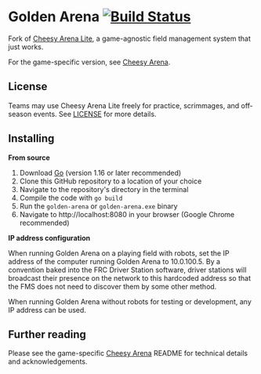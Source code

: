Golden Arena [![Build Status](https://github.com/TeamDriven/golden-arena/actions/workflows/test.yml/badge.svg)](https://github.com/TeamDriven/golden-arena/actions)
============
Fork of [Cheesy Arena Lite](https://github.com/Team254/cheesy-arena-lite), a game-agnostic field management system that just works.

For the game-specific version, see [Cheesy Arena](https://github.com/Team254/cheesy-arena).

## License
Teams may use Cheesy Arena Lite freely for practice, scrimmages, and off-season events. See [LICENSE](LICENSE) for more details.

## Installing
**From source**

1. Download [Go](https://golang.org/dl/) (version 1.16 or later recommended)
2. Clone this GitHub repository to a location of your choice
3. Navigate to the repository's directory in the terminal
4. Compile the code with `go build`
5. Run the `golden-arena` or `golden-arena.exe` binary
6. Navigate to http://localhost:8080 in your browser (Google Chrome recommended)

**IP address configuration**

When running Golden Arena on a playing field with robots, set the IP address of the computer running Golden Arena to 10.0.100.5. By a convention baked into the FRC Driver Station software, driver stations will broadcast their presence on the network to this hardcoded address so that the FMS does not need to discover them by some other method.

When running Golden Arena without robots for testing or development, any IP address can be used.

## Further reading
Please see the game-specific [Cheesy Arena](https://github.com/Team254/cheesy-arena) README for technical details and acknowledgements.
